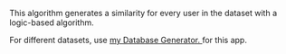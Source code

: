 This algorithm generates a similarity for every user in the dataset with a logic-based algorithm. 

For different datasets, use [my Database Generator. ](https://github.com/BerkeWest/WnM-DB-Generator) for this app.
